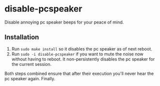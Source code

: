 # disable-pcspeaker
Disable annoying pc speaker beeps for your peace of mind.

## Installation
1. Run `sudo make install` so it disables the pc speaker as of next reboot.
2. Run `sudo -i disable-pcspeaker` if you want to mute the noise now without having to reboot. It non-persistently disables the pc speaker for the current session.

Both steps combined ensure that after their execution you'll never hear the pc speaker again. Finally. 
